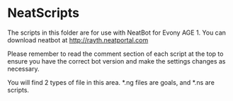 # NeatScripts

The scripts in this folder are for use with NeatBot for Evony AGE 1. You can download neatbot at http://rayth.neatportal.com

Please remember to read the comment section of each script at the top to ensure you have the correct bot version and make the settings changes as necessary.

You will find 2 types of file in this area. *.ng files are goals, and *.ns are scripts.

